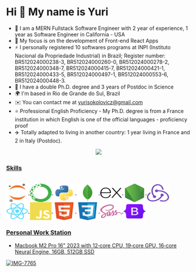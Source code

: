 Hi 👋 My name is Yuri
==========================

* 🧠 I am a MERN Fullstack Software Engineer with 2 year of experience, 1 year as Software Engineer in California - USA
* 🙅 My focus is on the development of Front-end React Apps
* ⚡ I personally registered 10 softwares programs at INPI (Instituto Nacional da Propriedade Industrial) in Brazil; Register number: BR512024000238-3, BR512024000260-0, BR512024000278-2, BR512024000348-7, BR512024000415-7, BR512024000421-1, BR512024000433-5, BR512024000497-1, BR512024000553-6, BR512024000448-3.
* 🚀 I have a double Ph.D. degree and 3 years of Postdoc in Science
* 🌍 I'm based in Rio de Grande do Sul, Brazil
* ✉️ You can contact me at yurisokolovicz@gmail.com
* ⭐ Professional English Proficiency - My Ph.D. degree is from a France institution in which English is one of the official languages - proficiency proof
* ✈️ Totally adapted to living in another country: 1 year living in France and 2 in Italy (Postdoc). 


<div align="center">
  <a href="https://github.com/yurisokolovicz">
  <img height="180em" src="https://github-readme-stats.vercel.app/api/top-langs/?username=yurisokolovicz&layout=compact&langs_count=7&theme=dracula"/>
</div>

### Skills
  
<div style="display: inline_block"><br>
  <img align="center" alt="Yuri-jupyter" height="50" width="60" src="https://raw.githubusercontent.com/devicons/devicon/master/icons/jupyter/jupyter-original.svg">
  <img align="center" alt="Yuri-anaconda" height="50" width="60" src="https://raw.githubusercontent.com/devicons/devicon/master/icons/anaconda/anaconda-original.svg">
  <img align="center" alt="Yuri-python" height="50" width="60" src="https://raw.githubusercontent.com/devicons/devicon/master/icons/python/python-original.svg">
  <img align="center" alt="Yuri-mongoDB" height="50" width="60" src="https://raw.githubusercontent.com/devicons/devicon/master/icons/mongodb/mongodb-original.svg">
  <img align="center" alt="Yuri-express" height="50" width="60" src="https://raw.githubusercontent.com/devicons/devicon/master/icons/express/express-original.svg">
  <img align="center" alt="Yuri-node" height="50" width="60" src="https://raw.githubusercontent.com/devicons/devicon/master/icons/nodejs/nodejs-original.svg">
  <img align="center" alt="Yuri-redux" height="50" width="60" src="https://raw.githubusercontent.com/devicons/devicon/master/icons/redux/redux-original.svg">
  <img align="center" alt="Yuri-react" height="50" width="60" src="https://raw.githubusercontent.com/devicons/devicon/master/icons/react/react-original.svg">
  <img align="center" alt="Yuri-Js" height="50" width="60" src="https://raw.githubusercontent.com/devicons/devicon/master/icons/javascript/javascript-plain.svg">
  <img align="center" alt="Yuri-HTML" height="50" width="60" src="https://raw.githubusercontent.com/devicons/devicon/master/icons/html5/html5-original.svg">
  <img align="center" alt="Yuri-CSS" height="50" width="60" src="https://raw.githubusercontent.com/devicons/devicon/master/icons/css3/css3-original.svg">
  <img align="center" alt="Yuri-sass" height="50" width="60" src="https://raw.githubusercontent.com/devicons/devicon/master/icons/sass/sass-original.svg">
  <img align="center" alt="Rafa-bootstrap" height="50" width="60" src="https://raw.githubusercontent.com/devicons/devicon/master/icons/bootstrap/bootstrap-original.svg">
</div>
  
  ### Personal Work Station
  * Macbook M2 Pro 16" 2023 with 12‑core CPU, 19‑core GPU, 16‑core Neural Engine, 16GB, 512GB SSD
  
![IMG-7765](https://github.com/yurisokolovicz/yurisokolovicz/assets/121908988/9ba4e519-a523-47fd-b601-6bc731a53c01)




